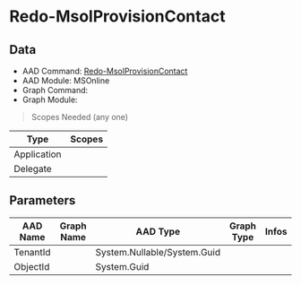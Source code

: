 # Redo-MsolProvisionContact

> 

## Data

+ AAD Command: [Redo-MsolProvisionContact](https://docs.microsoft.com/en-us/powershell/module/MSOnline/Redo-MsolProvisionContact)
+ AAD Module: MSOnline
+ Graph Command: []()
+ Graph Module: 

> Scopes Needed (any one)

|Type|Scopes|
|---|---|
|Application||
|Delegate||

## Parameters

|AAD Name|Graph Name|AAD Type|Graph Type|Infos|
|---|---|---|---|---|
|TenantId||System.Nullable/System.Guid|||
|ObjectId||System.Guid|||

